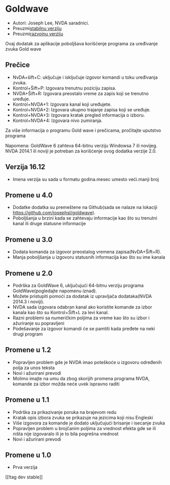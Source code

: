 # Goldwave #

* Autori: Joseph Lee, NVDA saradnici.
* Preuzmi[stabilnu verziju][1]
* Preuzmi[razvojnu verziju][2]

Ovaj dodatak za aplikacije poboljšava korišćenje programa za uređivanje
zvuka Gold wave

## Prečice ##

* NvDA+šift+C: uključuje i isključuje izgovor komandi u toku uređivanja
  zvuka.
* Kontrol+Šift+P: Izgovara trenutnu poziciju zapisa.
* NVDA+Šift+R: Izgovara preostalo vreme za zapis koji se trenutno uređuje.
* Kontrol+NVDA+1: Izgovara kanal koji uređujete.
* Kontrol+NVDA+2: Izgovara ukupno trajanje zapisa koji se uređuje.
* Kontrol+NVDA+3: Izgovara kratak pregled informacija o izboru.
* Kontrol+NVDA+4: Izgovara nivo zumiranja.

Za više informacija o programu Gold wave i prečicama, pročitajte uputstvo
programa

Napomena: GoldWave 6 zahteva 64-bitnu verziju Windowsa 7 ili novijeg. NVDA
2014.1 ili noviji je potreban za korišćenje ovog dodatka verzije 2.0.

## Verzija 16.12

* Imena verzija su sada u formatu godina.mesec umesto veći.manji broj

## Promene u 4.0

* Dodatke dodatka su premeštene na Github(sada se nalaze na lokaciji
  https://github.com/josephsl/goldwave).
* Poboljšanja u brzini kada se zahtevaju informacije kao što su trenutni
  kanal ili druge statusne informacije

## Promene u 3.0

* Dodata komanda za izgovor preostalog vremena zapisa(NvDA+Šift+R).
* Manja poboljšanja u izgovoru statusnih informacija kao što su ime kanala

## Promene u 2.0

* Podrška za GoldWave 6, uključujući 64-bitnu verziju programa
  GoldWave(pogledajte napomenu iznad).
* Možete pristupiti pomoći za dodatak iz upravljača dodataka(NVDA 2014.3 i
  noviji).
* NVDA sada izgovara odabran kanal ako koristite komande za izbor kanala kao
  što su Kontrol+Šift+L za levi kanal.
* Razni problemi sa numeričkim poljima za vreme kao što su izbor i
  ažuriranje su popravljeni
* Podešavanje za izgovor komandi će se pamtiti kada pređete na neki drugi
  program

## Promene u 1.2

* Popravljen problem gde je NVDA imao poteškoće u izgovoru određenih polja
  za unos teksta
* Novi i ažurirani prevodi
* Molimo imajte na umu da zbog skorijih promena programa NVDA, komande za
  izbor možda neće uvek ispravno raditi

## Promene u 1.1

* Podrška za prikazivanje poruka na brajevom redu
* Kratak opis izbora zvuka se prikazuje na jezicima koji nisu Engleski
* Više izgovora za komande je dodato uključujući brisanje i isecanje zvuka
* Popravljen problem u brojčanim poljima za vrednost efekta gde se ili ništa
  nije izgovaralo ili je to bila pogrešna vrednost
* Novi i ažurirani prevodi

## Promene u 1.0

* Prva verzija

[[!tag dev stable]]

[1]: http://addons.nvda-project.org/files/get.php?file=gwv

[2]: http://addons.nvda-project.org/files/get.php?file=gwv-dev
